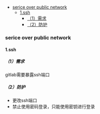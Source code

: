 
<!-- @import "[TOC]" {cmd="toc" depthFrom=1 depthTo=6 orderedList=false} -->
<!-- code_chunk_output -->

- [serice over public network](#serice-over-public-network)
  - [1.ssh](#1ssh)
    - [（1）需求](#1需求)
    - [（2）防护](#2防护)

<!-- /code_chunk_output -->

### serice over public network

#### 1.ssh

##### （1）需求
gitlab需要暴露ssh端口

##### （2）防护
* 更改ssh端口
* 禁止使用密码登录，只能使用密钥进行登录
